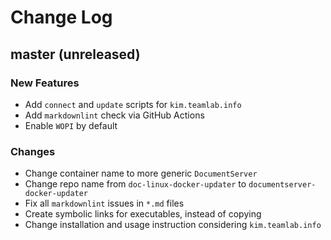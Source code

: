 # Change Log

## master (unreleased)

### New Features

* Add `connect` and `update` scripts for `kim.teamlab.info`
* Add `markdownlint` check via GitHub Actions
* Enable `WOPI` by default

### Changes

* Change container name to more generic `DocumentServer`
* Change repo name from `doc-linux-docker-updater` to
  `documentserver-docker-updater`
* Fix all `markdownlint` issues in `*.md` files
* Create symbolic links for executables, instead of copying
* Change installation and usage instruction
  considering `kim.teamlab.info`
